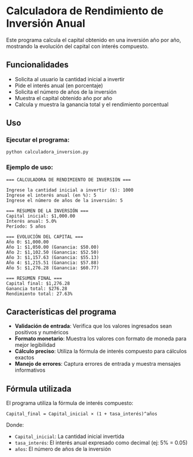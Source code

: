 # Calculadora de Rendimiento de Inversión Anual

Este programa calcula el capital obtenido en una inversión año por año, mostrando la evolución del capital con interés compuesto.

## Funcionalidades

- Solicita al usuario la cantidad inicial a invertir
- Pide el interés anual (en porcentaje)
- Solicita el número de años de la inversión
- Muestra el capital obtenido año por año
- Calcula y muestra la ganancia total y el rendimiento porcentual

## Uso

### Ejecutar el programa:

```bash
python calculadora_inversion.py
```

### Ejemplo de uso:

```
=== CALCULADORA DE RENDIMIENTO DE INVERSIÓN ===

Ingrese la cantidad inicial a invertir ($): 1000
Ingrese el interés anual (en %): 5
Ingrese el número de años de la inversión: 5

=== RESUMEN DE LA INVERSIÓN ===
Capital inicial: $1,000.00
Interés anual: 5.0%
Período: 5 años

=== EVOLUCIÓN DEL CAPITAL ===
Año 0: $1,000.00
Año 1: $1,050.00 (Ganancia: $50.00)
Año 2: $1,102.50 (Ganancia: $52.50)
Año 3: $1,157.63 (Ganancia: $55.13)
Año 4: $1,215.51 (Ganancia: $57.88)
Año 5: $1,276.28 (Ganancia: $60.77)

=== RESUMEN FINAL ===
Capital final: $1,276.28
Ganancia total: $276.28
Rendimiento total: 27.63%
```

## Características del programa

- **Validación de entrada**: Verifica que los valores ingresados sean positivos y numéricos
- **Formato monetario**: Muestra los valores con formato de moneda para mejor legibilidad
- **Cálculo preciso**: Utiliza la fórmula de interés compuesto para cálculos exactos
- **Manejo de errores**: Captura errores de entrada y muestra mensajes informativos

## Fórmula utilizada

El programa utiliza la fórmula de interés compuesto:

```
Capital_final = Capital_inicial × (1 + tasa_interés)^años
```

Donde:
- `Capital_inicial`: La cantidad inicial invertida
- `tasa_interés`: El interés anual expresado como decimal (ej: 5% = 0.05)
- `años`: El número de años de la inversión
